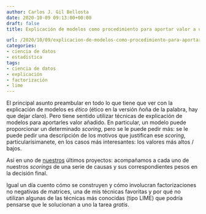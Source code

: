 ```yaml
---
author: Carlos J. Gil Bellosta
date: 2020-10-09 09:13:00+00:00
draft: false
title: Explicación de modelos como procedimiento para aportar valor a un "scoring"

url: /2020/10/09/explicacion-de-modelos-como-procedimiento-para-aportar-valor-a-un-scoring/
categories:
- ciencia de datos
- estadística
tags:
- ciencia de datos
- explicación
- factorización
- lime
---
```





El principal asunto preambular en todo lo que tiene que ver con la explicación de modelos es _ético_ (ético en la versión ñoña de la palabra, hay que dejar claro). Pero tiene sentido utilizar  técnicas de explicación de modelos para aportarles valor añadido. En particular, un modelo puede proporcionar un determinado _scoring_, pero se le puede pedir más: se le puede pedir una descripción de los motivos que justifican ese _scoring_, particularísimanete, en los casos más interesantes: los valores más altos / bajos.







Así en uno de [nuestros](https://circiter.es) últimos proyectos: acompañamos a cada uno de nuestros _scorings_ de una serie de causas y sus correspondientes pesos en la decisión final.







Igual un día cuento cómo se construyen y cómo involucran factorizaciones no negativas de matrices, una de mis técnicas favoritas y por qué no utilizan algunas de las técnicas más conocidas (tipo LIME) que podría pensarse que le solucionan a uno la tarea _gratis_.



